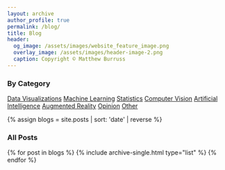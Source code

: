 ```yaml
---
layout: archive
author_profile: true
permalink: /blog/
title: Blog
header:
  og_image: /assets/images/website_feature_image.png
  overlay_image: /assets/images/header-image-2.png
  caption: Copyright © Matthew Burruss
---
```


<div class="grid__wrapper">
  <h3 class="archive__subtitle">By Category</h3>
  <a class= "category-button c" href="/categories/data-visualization">Data Visualizations</a>
  <a class= "category-button d" href="/categories/machine-learning">Machine Learning</a>
  <a class= "category-button f" href="/categories/statistics">Statistics</a>
  <a class= "category-button g" href="/categories/computer-vision">Computer Vision</a>
  <a class= "category-button h" href="/categories/artificial-intelligence">Artificial Intelligence</a>
  <a class= "category-button b" href="/categories/augmented-reality">Augmented Reality</a>
  <a class= "category-button a" href="/categories/opinions">Opinion</a>
  <a class= "category-button d" href="/categories/other">Other</a>
</div>

{% assign blogs = site.posts | sort: 'date' | reverse  %}
<div class="grid__wrapper">
  <h3 class="archive__subtitle">All Posts</h3>
  {% for post in blogs %}
    {% include archive-single.html type="list" %}
  {% endfor %}
</div>